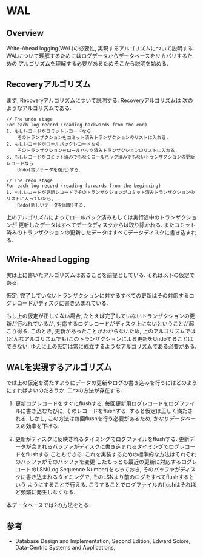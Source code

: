 # WAL

## Overview
Write-Ahead logging(WAL)の必要性, 実現するアルゴリズムについて説明する.
WALについて理解するためにはログデータからデータベースをリカバリするための
アルゴリズムを理解する必要があるためそこから説明を始める. 

## Recoveryアルゴリズム
まず, Recoveryアルゴリズムについて説明する. Recoveryアルゴリズムは
次のようなアルゴリズムである. 

```
// The undo stage
For each log record (reading backwards from the end)
1. もしレコードがコミットレコードなら
    そのトランザクションをコミット済みトランザクションのリストに入れる. 
2. もしレコードがロールバックレコードなら
    そのトランザクションをロールバック済みトランザクションのリストに入れる. 
3. もしレコードがコミット済みでもなくロールバック済みでもないトランザクションの更新レコードなら
    Undo(古いデータを復元)する.

// The redo stage
For each log record (reading forwards from the beginning)
1. もしレコードが更新レコードでそのトランザクションがコミット済みトランザクションのリストに入っていたら, 
    Redo(新しいデータを回復)する.
```

上のアルゴリズムによってロールバック済みもしくは実行途中のトランザクションが
更新したデータはすべてデータディスクからは取り除かれる. またコミット済みのトランザクションの更新したデータはすべてデータディスクに書き込まれる. 

## Write-Ahead Logging

実は上に書いたアルゴリズムはあることを前提としている. それは以下の仮定である.

仮定: 完了していないトランザクションに対するすべての更新はその対応するログレコードがディスクに書き込まれている.

もし上の仮定が正しくない場合, たとえば完了していないトランザクションの更新が行われているが, 対応するログレコードがディスク上にないということが起こり得る. このとき, 更新があったことがわからないため, 上のアルゴリズムでは(どんなアルゴリズムでも)このトランザクションによる更新をUndoすることはできない. ゆえに上の仮定は常に成立するようなアルゴリズムである必要がある.

## WALを実現するアルゴリズム

では上の仮定を満たすようにデータの更新やログの書き込みを行うにはどのようにすればよいのだろうか. 二つの方法が存在する.

1. 更新ログレコードをすぐにflushする.
毎回更新用ログレコードをログファイルに書き込むたびに, そのレコードをflushする. 
すると仮定は正しく満たされる. しかし, この方法は毎回flushを行う必要があるため, 
かなりデータベースの効率を下げる.

2. 更新がディスクに反映されるタイミングでログファイルをflushする.
更新データが含まれるバッファがディスクに書き込まれるタイミングでログレコードをflushする
こともできる. これを実装するための標準的な方法はそれぞれのバッファがそのバッファを変更
したもっとも最近の更新に対応するログレコードのLSN(Log Sequence Number)をもっておき,
そのバッファがディスクに書き込まれるタイミングで, そのLSNより前のログをすべてflushするという
ようにすることで行える. こうすることでログファイルのflushはそれほど頻繁に発生しなくなる.

本データベースでは2の方法をとる.

## 参考
- Database Design and Implementation, Second Edition, Edward Sciore, Data-Centric Systems and Applications,